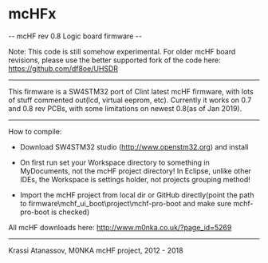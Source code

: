 # mcHFx

-- mcHF rev 0.8 Logic board firmware --

Note: This code is still somehow experimental. For older mcHF board revisions, please use the better supported 
fork of the code here: https://github.com/df8oe/UHSDR

------------------------------------------------------------------------------------------------------------------------------
This firmware is a SW4STM32 port of Clint latest mcHF firmware, with lots of stuff commented out(lcd, virtual eeprom, etc).
Currently it works on 0.7 and 0.8 rev PCBs, with some limitations on newest 0.8(as of Jan 2019).

------------------------------------------------------------------------------------------------------------------------------
How to compile:

- Download SW4STM32 studio (http://www.openstm32.org) and install

- On first run set your Workspace directory to something in MyDocuments,
not the mcHF project directory! In Eclipse, unlike other IDEs, the Workspace
is settings holder, not projects grouping method!

- Import the mcHF project from local dir or GitHub directly(point the path to
firmware\mchf_ui_boot\project\mchf-pro-boot and make sure mchf-pro-boot is checked)

All mcHF downloads here: http://www.m0nka.co.uk/?page_id=5269

--------------------------------------------------------------
Krassi Atanassov, M0NKA
mcHF project, 2012 - 2018
